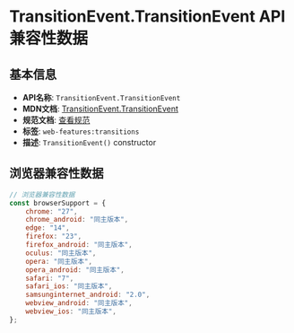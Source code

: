 # TransitionEvent.TransitionEvent API 兼容性数据

## 基本信息

- **API名称**: `TransitionEvent.TransitionEvent`
- **MDN文档**: [TransitionEvent.TransitionEvent](https://developer.mozilla.org/docs/Web/API/TransitionEvent/TransitionEvent)
- **规范文档**: [查看规范](https://drafts.csswg.org/css-transitions/#dom-transitionevent-transitionevent)
- **标签**: `web-features:transitions`
- **描述**: `TransitionEvent()` constructor

## 浏览器兼容性数据

```javascript
// 浏览器兼容性数据
const browserSupport = {
    chrome: "27",
    chrome_android: "同主版本",
    edge: "14",
    firefox: "23",
    firefox_android: "同主版本",
    oculus: "同主版本",
    opera: "同主版本",
    opera_android: "同主版本",
    safari: "7",
    safari_ios: "同主版本",
    samsunginternet_android: "2.0",
    webview_android: "同主版本",
    webview_ios: "同主版本",
};

```


